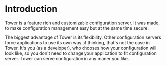 # Introduction

Tower is a feature rich and customizable configuration server. It was made, to make configuration management easy but at the same time secure.

The biggest advantage of Tower is its flexibility. Other configuration servers force applications to use its own way of thinking, that's not the case in Tower. It's you \(as a developer\), who chooses how your configuration will look like, so you don't need to change your application to fit configuration server. Tower can serve configuration in any maner you like.



